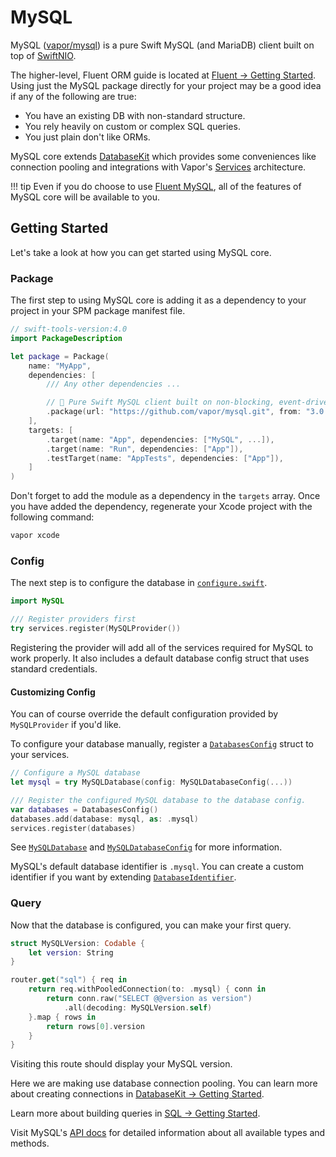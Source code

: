 # MySQL

MySQL ([vapor/mysql](https://github.com/vapor/mysql)) is a pure Swift MySQL (and MariaDB) client built on top of [SwiftNIO](https://github.com/apple/swift-nio.git).

The higher-level, Fluent ORM guide is located at [Fluent &rarr; Getting Started](../fluent/getting-started.md). Using just the MySQL package directly for your project may be a good idea if any of the following are true:

- You have an existing DB with non-standard structure.
- You rely heavily on custom or complex SQL queries.
- You just plain don't like ORMs.

MySQL core extends [DatabaseKit](../database-kit/getting-started.md) which provides some conveniences like connection pooling and integrations with Vapor's [Services](../getting-started/services.md) architecture.

!!! tip
    Even if you do choose to use [Fluent MySQL](../fluent/getting-started.md), all of the features of MySQL core will be available to you.

## Getting Started

Let's take a look at how you can get started using MySQL core.

### Package

The first step to using MySQL core is adding it as a dependency to your project in your SPM package manifest file.

```swift
// swift-tools-version:4.0
import PackageDescription

let package = Package(
    name: "MyApp",
    dependencies: [
        /// Any other dependencies ...

        // 🐬 Pure Swift MySQL client built on non-blocking, event-driven sockets.
        .package(url: "https://github.com/vapor/mysql.git", from: "3.0.0"),
    ],
    targets: [
        .target(name: "App", dependencies: ["MySQL", ...]),
        .target(name: "Run", dependencies: ["App"]),
        .testTarget(name: "AppTests", dependencies: ["App"]),
    ]
)
```

Don't forget to add the module as a dependency in the `targets` array. Once you have added the dependency, regenerate your Xcode project with the following command:

```sh
vapor xcode
```

### Config

The next step is to configure the database in [`configure.swift`](../getting-started/structure.md#configureswift).

```swift
import MySQL

/// Register providers first
try services.register(MySQLProvider())
```

Registering the provider will add all of the services required for MySQL to work properly. It also includes a default database config struct that uses standard credentials.

#### Customizing Config

You can of course override the default configuration provided by `MySQLProvider` if you'd like. 

To configure your database manually, register a [`DatabasesConfig`](https://api.vapor.codes/database-kit/latest/DatabaseKit/Structs/DatabasesConfig.html) struct to your services.

```swift
// Configure a MySQL database
let mysql = try MySQLDatabase(config: MySQLDatabaseConfig(...))

/// Register the configured MySQL database to the database config.
var databases = DatabasesConfig()
databases.add(database: mysql, as: .mysql)
services.register(databases)
```

See [`MySQLDatabase`](https://api.vapor.codes/mysql/latest/MySQL/Classes/MySQLDatabase.html) and [`MySQLDatabaseConfig`](https://api.vapor.codes/mysql/latest/MySQL/Structs/MySQLDatabaseConfig.html) for more information.

MySQL's default database identifier is `.mysql`. You can create a custom identifier if you want by extending [`DatabaseIdentifier`](https://api.vapor.codes/database-kit/latest/DatabaseKit/Structs/DatabaseIdentifier.html). 

### Query

Now that the database is configured, you can make your first query.

```swift
struct MySQLVersion: Codable {
    let version: String
}

router.get("sql") { req in
    return req.withPooledConnection(to: .mysql) { conn in
        return conn.raw("SELECT @@version as version")
            .all(decoding: MySQLVersion.self)
    }.map { rows in
        return rows[0].version
    }
}
```

Visiting this route should display your MySQL version. 

Here we are making use database connection pooling. You can learn more about creating connections in [DatabaseKit &rarr; Getting Started](../database-kit/getting-started.md).

Learn more about building queries in [SQL &rarr; Getting Started](../sql/getting-started.md).

Visit MySQL's [API docs](https://api.vapor.codes/mysql/latest/MySQL/index.html) for detailed information about all available types and methods.
